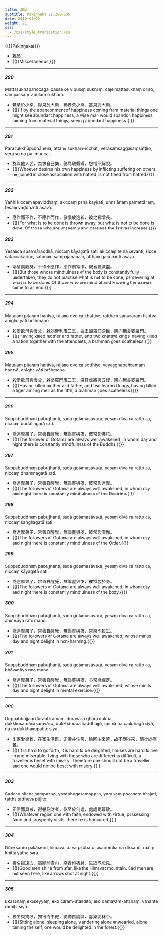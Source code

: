 ```yaml
---
title: 雜品
subtitle: Pakiṇṇaka 21:290-305
date: 2016-09-05
weight: 21
css:
  - /css/style_translation.css
---
```


{{<subtitle>}}Pakiṇṇaka{{</subtitle>}}

- 雜品
- {{<serif>}}Miscellaneous{{</serif>}}

---

##### 290

Mattāsukhapariccāgā, passe ce vipulaṃ sukhaṃ, caje mattāsukhaṃ dhīro, sampassaṃ vipulaṃ sukhaṃ.

- 若棄於小樂，得見於大樂，智者棄小樂，當見於大樂。
- {{<serif>}}If by the abandonment of happiness coming from material things one might see abundant happiness, a wise man would abandon happiness coming from material things, seeing abundant happiness.{{</serif>}}

---

##### 291

Paradukkhūpadhānena, attano sukham-icchati, verasaṃsaggasaṃsaṭṭho, verā so na parimuccati.

- 施與他人苦，為求自己樂，彼為瞋繫縛，怨憎不解脫。
- {{<serif>}}Whoever desires his own happiness by inflicting suffering on others, he, joined in close association with hatred, is not freed from hatred.{{</serif>}}

---

##### 292

Yañhi kiccaṃ apaviddhaṃ, akiccaṃ pana kayirati, unnaḷānaṃ pamattānaṃ, tesaṃ vaḍḍhanti āsavā.

- 應作而不作，不應作而作，傲慢放逸者，彼之漏增長。
- {{<serif>}}For what is to be done is thrown away, but what is not to be done is done. Of those who are unseemly and careless the āsavas increase.{{</serif>}}

##### 293

Yesañca susamāraddhā, niccaṃ kāyagatā sati, akiccaṃ te na sevanti, kicce sātaccakārino, satānaṃ sampajānānaṃ, atthaṃ gacchanti āsavā.

- 常精勤觀身，不作不應作，應作則常作，觀者漏滅盡。
- {{<serif>}}But those whose mindfulness of the body is constantly fully undertaken, they do not practise what is not to be done, persevering at what is to be done. Of those who are mindful and knowing the āsavas come to an end.{{</serif>}}

---

##### 294

Mātaraṃ pitaraṃ hantvā, rājāno dve ca khattiye, raṭṭhaṃ sānucaraṃ hantvā, anīgho yāti brāhmaṇo.

- 殺愛欲母與慢父，殺剎帝利族二王，破王國殺其從臣，趨向無憂婆羅門。
- {{<serif>}}Having killed mother and father, and two khattiya kings, having killed a nation together with the attendants, a brahman goes scatheless.{{</serif>}}

##### 295

Mātaraṃ pitaraṃ hantvā, rājāno dve ca sotthiye, veyagghapañcamaṃ hantvā, anīgho yāti brāhmaṇo.

- 殺愛欲母與慢父，殺婆羅門族二王，殺其虎將第五疑，趨向無憂婆羅門。
- {{<serif>}}Having killed mother and father, and two learned kings, having killed a tiger among men as the fifth, a brahman goes scatheless.{{</serif>}}

---

##### 296

Suppabuddhaṃ pabujjhanti, sadā gotamasāvakā, yesaṃ divā ca ratto ca, niccaṃ buddhagatā sati.

- 喬達摩弟子，常善自醒覺，無論晝與夜，彼常念佛陀。
- {{<serif>}}The follower of Gotama are always well awakened, in whom day and night there is constantly mindfulness of the Buddha.{{</serif>}}

##### 297

Suppabuddhaṃ pabujjhanti, sadā gotamasāvakā, yesaṃ divā ca ratto ca, niccaṃ dhammagatā sati.

- 喬達摩弟子，常善自醒覺，無論晝與夜，彼常念達摩。
- {{<serif>}}The followers of Gotama are always well awakened, in whom day and night there is constantly mindfulness of the Doctrine.{{</serif>}}

##### 298

Suppabuddhaṃ pabujjhanti, sadā gotamasāvakā, yesaṃ divā ca ratto ca, niccaṃ saṅghagatā sati.

- 喬達摩弟子，常善自醒覺，無論晝與夜，彼常念僧伽。
- {{<serif>}}The followers of Gotama are always well awakened, in whom day and night there is constantly mindfulness of the Order.{{</serif>}}

##### 299

Suppabuddhaṃ pabujjhanti, sadā gotamasāvakā, yesaṃ divā ca ratto ca, niccaṃ kāyagatā sati.

- 喬達摩弟子，常善自醒覺，無論晝與夜，彼常念於身。
- {{<serif>}}The followers of Gotama are always well awakened, in whom day and night there is constantly mindfulness of the body.{{</serif>}}

##### 300

Suppabuddhaṃ pabujjhanti, sadā gotamasāvakā, yesaṃ divā ca ratto ca, ahiṃsāya rato mano.

- 喬達摩弟子，常善自醒覺，無論晝與夜，常樂不殺生。
- {{<serif>}}The followers of Gotama are always well awakened, whose minds day and night delight in non-harming.{{</serif>}}

##### 301

Suppabuddhaṃ pabujjhanti, sadā gotamasāvakā, yesaṃ divā ca ratto ca, bhāvanāya rato mano.

- 喬達摩弟子，常善自醒覺，無論晝與夜，心常樂禪定。
- {{<serif>}}The followers of Gotama are always well awakened, whose minds day and night delight in mental exercise.{{</serif>}}

---

##### 302

Duppabbajjaṃ durabhiramaṃ, durāvāsā gharā dukhā, dukkhosamānasaṃvāso, dukkhānupatitaddhagū, tasmā na caddhagū siyā, na ca dukkhānupatito siyā.

- 出家愛樂難，在家生活難，非儔共住苦，輪回往來苦，故不應往來，隨從於痛苦。
- {{<serif>}}It is hard to go forth, it is hard to be delighted, houses are hard to live in and miserable, living with those who are different is difficult, a traveller is beset with misery. Therefore one should not be a traveller and one would not be beset with misery.{{</serif>}}

---

##### 303

Saddho sīlena sampanno, yasobhogasamappito, yaṃ yaṃ padesaṃ bhajati, tattha tattheva pūjito.

- 正信而具戒，得譽及財者，彼至於何處，處處受尊敬。
- {{<serif>}}Whatever region one with faith, endowed with virtue, possessing fame and prosperity visits, there he is honoured.{{</serif>}}

---

##### 304

Dūre santo pakāsenti, himavanto va pabbato, asantettha na dissanti, rattiṃ khittā yathā sarā.

- 善名揚遠方，高顯如雪山，惡者如夜射，雖近不能見。
- {{<serif>}}Good men shine from afar, like the Himavat mountain. Bad men are not seen here, like arrows shot at night.{{</serif>}}

---

##### 305

Ekāsanaṃ ekaseyyaṃ, eko caram-atandito, eko damayam-attānaṃ, vanante ramito siyā.

- 獨坐與獨臥，獨行而不倦，彼獨自調禦，喜樂於林中。
- {{<serif>}}Sitting alone, sleeping alone, wandering alone unwearied, alone taming the self, one would be delighted in the forest.{{</serif>}}
